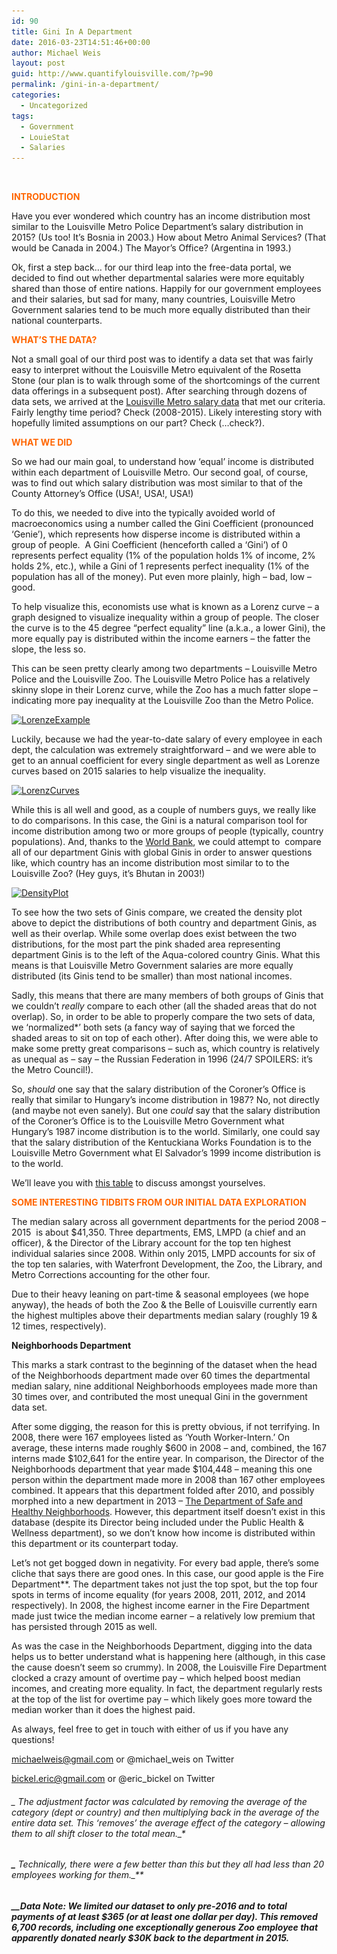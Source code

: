 ```yaml
---
id: 90
title: Gini In A Department
date: 2016-03-23T14:51:46+00:00
author: Michael Weis
layout: post
guid: http://www.quantifylouisville.com/?p=90
permalink: /gini-in-a-department/
categories:
  - Uncategorized
tags:
  - Government
  - LouieStat
  - Salaries
---
```

&nbsp;

**<span style="color: #ff6600;">INTRODUCTION</span>**

<span>Have you ever wondered which country has an income distribution most similar to the Louisville Metro Police Department’s salary distribution in 2015? (Us too! It’s Bosnia in 2003.) How about Metro Animal Services? (That would be Canada in 2004.) The Mayor’s Office? (Argentina in 1993.)</span><!--more-->

Ok, first a step back… for our third leap into the free-data portal, we decided to find out whether departmental salaries were more equitably shared than those of entire nations. Happily for our government employees and their salaries, but sad for many, many countries, Louisville Metro Government salaries tend to be much more equally distributed than their national counterparts.

**<span style="color: #ff6600;">WHAT’S THE DATA?</span>**

Not a small goal of our third post was to identify a data set that was fairly easy to interpret without the Louisville Metro equivalent of the Rosetta Stone (our plan is to walk through some of the shortcomings of the current data offerings in a subsequent post). After searching through dozens of data sets, we arrived at the <a href="http://portal.louisvilleky.gov/dataset/salary-data" target="_blank">Louisville Metro salary data</a> that met our criteria. Fairly lengthy time period? Check (2008-2015). Likely interesting story with hopefully limited assumptions on our part? Check (&#8230;check?).

**<span style="color: #ff6600;">WHAT WE DID</span>**

So we had our main goal, to understand how ‘equal’ income is distributed within each department of Louisville Metro. Our second goal, of course, was to find out which salary distribution was most similar to that of the County Attorney’s Office (USA!, USA!, USA!)

To do this, we needed to dive into the typically avoided world of macroeconomics using a number called the Gini Coefficient (pronounced ‘Genie’), which represents how disperse income is distributed within a group of people.  A Gini Coefficient (henceforth called a ‘Gini’) of 0 represents perfect equality (1% of the population holds 1% of income, 2% holds 2%, etc.), while a Gini of 1 represents perfect inequality (1% of the population has all of the money). Put even more plainly, high &#8211; bad, low &#8211; good.

To help visualize this, economists use what is known as a Lorenz curve &#8211; a graph designed to visualize inequality within a group of people. The closer the curve is to the 45 degree “perfect equality” line (a.k.a., a lower Gini), the more equally pay is distributed within the income earners &#8211; the fatter the slope, the less so.

This can be seen pretty clearly among two departments &#8211; Louisville Metro Police and the Louisville Zoo. The Louisville Metro Police has a relatively skinny slope in their Lorenz curve, while the Zoo has a much fatter slope &#8211; indicating more pay inequality at the Louisville Zoo than the Metro Police.

<a href="../images/2016/03/LorenzeExample.png" rel="attachment wp-att-103"><img class="alignnone wp-image-103 size-large" src="../images/2016/03/LorenzeExample-1024x671.png?fit=656%2C430" alt="LorenzeExample" srcset="../images/2016/03/LorenzeExample.png?resize=1024%2C671 1024w, ../images/2016/03/LorenzeExample.png?resize=300%2C197 300w, ../images/2016/03/LorenzeExample.png?resize=768%2C503 768w, ../images/2016/03/LorenzeExample.png?w=1175 1175w" sizes="(max-width: 656px) 100vw, 656px" data-recalc-dims="1" /></a>

Luckily, because we had the year-to-date salary of every employee in each dept, the calculation was extremely straightforward &#8211; and we were able to get to an annual coefficient for every single department as well as Lorenze curves based on 2015 salaries to help visualize the inequality.

<a href="https://i0.wp.com/www.quantifylouisville.com/wp-content/uploads/2016/03/LorenzCurves.png" rel="attachment wp-att-94"><img class="alignnone wp-image-94 size-large" src="../images/2016/03/LorenzCurves-1024x856.png?fit=656%2C548" alt="LorenzCurves" srcset="https://i0.wp.com/www.quantifylouisville.com/wp-content/uploads/2016/03/LorenzCurves.png?resize=1024%2C856 1024w, https://i0.wp.com/www.quantifylouisville.com/wp-content/uploads/2016/03/LorenzCurves.png?resize=300%2C251 300w, https://i0.wp.com/www.quantifylouisville.com/wp-content/uploads/2016/03/LorenzCurves.png?resize=768%2C642 768w, https://i0.wp.com/www.quantifylouisville.com/wp-content/uploads/2016/03/LorenzCurves.png?w=1312 1312w, https://i0.wp.com/www.quantifylouisville.com/wp-content/uploads/2016/03/LorenzCurves.png?w=1968 1968w" sizes="(max-width: 656px) 100vw, 656px" data-recalc-dims="1" /></a>

While this is all well and good, as a couple of numbers guys, we really like to do comparisons. In this case, the Gini is a natural comparison tool for income distribution among two or more groups of people (typically, country populations). And, thanks to the [World Bank](http://api.worldbank.org/v2/en/indicator/si.pov.gini?downloadformat=csv), we could attempt to  compare all of our department Ginis with global Ginis in order to answer questions like, which country has an income distribution most similar to to the Louisville Zoo? (Hey guys, it’s Bhutan in 2003!)

<a href="../images/2016/03/DensityPlot.png" rel="attachment wp-att-95"><img class="alignnone wp-image-95 size-large" src="../images/2016/03/DensityPlot-1024x856.png?fit=656%2C548" alt="DensityPlot" srcset="../images/2016/03/DensityPlot.png?resize=1024%2C856 1024w, ../images/2016/03/DensityPlot.png?resize=300%2C251 300w, ../images/2016/03/DensityPlot.png?resize=768%2C642 768w, ../images/2016/03/DensityPlot.png?w=1312 1312w, ../images/2016/03/DensityPlot.png?w=1968 1968w" sizes="(max-width: 656px) 100vw, 656px" data-recalc-dims="1" /></a>

To see how the two sets of Ginis compare, we created the density plot above to depict the distributions of both country and department Ginis, as well as their overlap. While some overlap does exist between the two distributions, for the most part the pink shaded area representing department Ginis is to the left of the Aqua-colored country Ginis. What this means is that Louisville Metro Government salaries are more equally distributed (its Ginis tend to be smaller) than most national incomes.

Sadly, this means that there are many members of both groups of Ginis that we couldn&#8217;t _really_ compare to each other (all the shaded areas that do not overlap). So, in order to be able to properly compare the two sets of data, we ‘normalized*’ both sets (a fancy way of saying that we forced the shaded areas to sit on top of each other). After doing this, we were able to make some pretty great comparisons &#8211; such as, which country is relatively as unequal as &#8211; say &#8211; the Russian Federation in 1996 (24/7 SPOILERS: it’s the Metro Council!).

So, _should_ one say that the salary distribution of the Coroner’s Office is really that similar to Hungary’s income distribution in 1987? No, not directly (and maybe not even sanely). But one _could_ say that the salary distribution of the Coroner’s Office is to the Louisville Metro Government what Hungary’s 1987 income distribution is to the world. Similarly, one could say that the salary distribution of the Kentuckiana Works Foundation is to the Louisville Metro Government what El Salvador’s 1999 income distribution is to the world.

We’ll leave you with <a href="http://www.quantifylouisville.com/wp-content/uploads/2016/03/deptTable.html" target="_blank">this table</a> to discuss amongst yourselves.

**<span style="color: #ff6600;">SOME INTERESTING TIDBITS FROM OUR INITIAL DATA EXPLORATION</span>**

The median salary across all government departments for the period 2008 &#8211; 2015  is about $41,350. Three departments, EMS, LMPD (a chief and an officer), & the Director of the Library account for the top ten highest individual salaries since 2008. Within only 2015, LMPD accounts for six of the top ten salaries, with Waterfront Development, the Zoo, the Library, and Metro Corrections accounting for the other four.

Due to their heavy leaning on part-time & seasonal employees (we hope anyway), the heads of both the Zoo & the Belle of Louisville currently earn the highest multiples above their departments median salary (roughly 19 & 12 times, respectively).

**Neighborhoods Department**

This marks a stark contrast to the beginning of the dataset when the head of the Neighborhoods department made over 60 times the departmental median salary, nine additional Neighborhoods employees made more than 30 times over, and contributed the most unequal Gini in the government data set.

After some digging, the reason for this is pretty obvious, if not terrifying. In 2008, there were 167 employees listed as ‘Youth Worker-Intern.’ On average, these interns made roughly $600 in 2008 &#8211; and, combined, the 167 interns made $102,641 for the entire year. In comparison, the Director of the Neighborhoods department that year made $104,448 &#8211; meaning this one person within the department made more in 2008 than 167 other employees combined. It appears that this department folded after 2010, and possibly morphed into a new department in 2013 &#8211; [The Department of Safe and Healthy Neighborhoods](https://louisvilleky.gov/government/safe-healthy-neighborhoods/meet-our-team). However, this department itself doesn’t exist in this database (despite its Director being included under the Public Health & Wellness department), so we don’t know how income is distributed within this department or its counterpart today.

Let’s not get bogged down in negativity. For every bad apple, there’s some cliche that says there are good ones. In this case, our good apple is the Fire Department**. The department takes not just the top spot, but the top four spots in terms of income equality (for years 2008, 2011, 2012, and 2014 respectively). In 2008, the highest income earner in the Fire Department made just twice the median income earner &#8211; a relatively low premium that has persisted through 2015 as well.

As was the case in the Neighborhoods Department, digging into the data helps us to better understand what is happening here (although, in this case the cause doesn’t seem so crummy). In 2008, the Louisville Fire Department clocked a crazy amount of overtime pay &#8211; which helped boost median incomes, and creating more equality. In fact, the department regularly rests at the top of the list for overtime pay &#8211; which likely goes more toward the median worker than it does the highest paid.

As always, feel free to get in touch with either of us if you have any questions!

michaelweis@gmail.com or @michael_weis on Twitter

bickel.eric@gmail.com or @eric_bickel on Twitter

###### **_* The adjustment factor was calculated by removing the average of the category (dept or country) and then multiplying back in the average of the entire data set. This ‘removes’ the average effect of the category &#8211; allowing them to all shift closer to the total mean._**

###### **_** Technically, there were a few better than this but they all had less than 20 employees working for them._**

###### **__Data Note: _We limited our dataset to only pre-2016 and to total payments of at least $365 (or at least one dollar per day). This removed 6,700 records, including one exceptionally generous Zoo employee that apparently donated nearly $30K back to the department in 2015._**